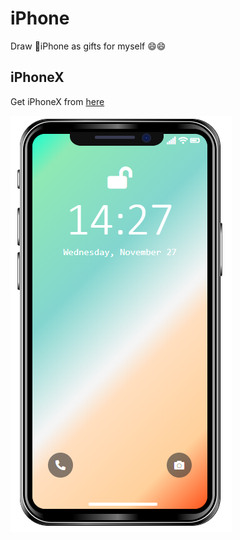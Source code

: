 # iPhone
Draw :iphone:iPhone as gifts for myself :smile::smile:

## iPhoneX
Get iPhoneX from [here](https://bobosheep.github.io/iPhone/iPhone-X/index.html)

![iPhoneX](./result/iPhoneX.PNG)